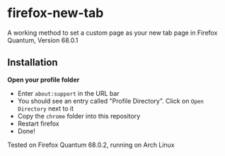 # firefox-new-tab
A working method to set a custom page as your new tab page in Firefox Quantum, Version 68.0.1

## Installation
**Open your profile folder**
+ Enter `about:support` in the URL bar
+ You should see an entry called "Profile Directory". Click on `Open Directory` next to it
+ Copy the `chrome` folder into this repository
+ Restart firefox
+ Done!

Tested on Firefox Quantum 68.0.2, running on Arch Linux
